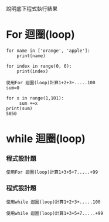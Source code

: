 說明底下程式執行結果

# For 迴圈(loop)
```
for name in ['orange', 'apple']:
	print(name)

```

```
for index in range(0, 6):
	print(index)

```

```
使用For 迴圈(loop)計算1+2+3+.....100
sum=0

for x in range(1,101):
     sum +=x   
print(sum)
5050
```
# while 迴圈(loop)

### 程式設計題

```
使用For 迴圈(loop)計算1+3+5+7.....+99
```
### 程式設計題
```
使用while 迴圈(loop)計算1+2+3+.....100

```
```
使用while 迴圈(loop)計算1+3+5+7.....+99
```
